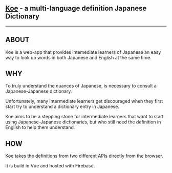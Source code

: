 ## [Koe](https://adroit-autumn-237308.web.app/) - a multi-language definition Japanese Dictionary

---

## ABOUT
Koe is a web-app that provides intemediate learners of Japanese an easy way to look up words in both Japanese and English at the same time.
## WHY
To truly understand the nuances of Japanese, is necessary to consult a Japanese-Japanese dictionary. 

Unfortunately, many intermediate learners get discouraged when they first start try to understand a dictionary entry in Japanese.

Koe aims to be a stepping stone for intermediate learners that want to start using Japanese-Japanese dictionaries, but who still need the definition in English to help them understand.
## HOW
Koe takes the definitions from two different APIs directly from the browser.

It is build in Vue and hosted with Firebase.
